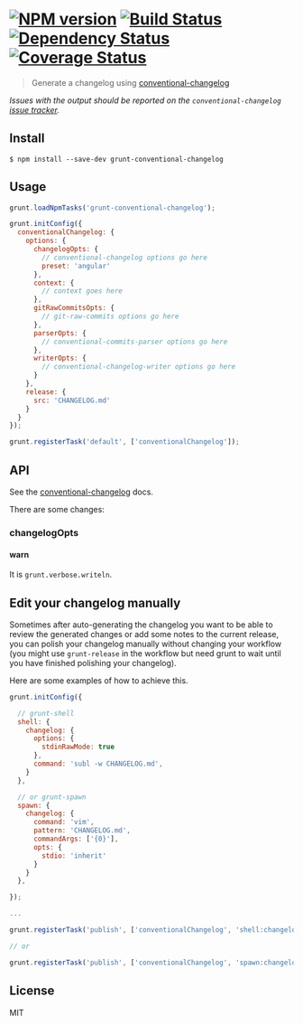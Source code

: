 #  [![NPM version][npm-image]][npm-url] [![Build Status][travis-image]][travis-url] [![Dependency Status][daviddm-image]][daviddm-url] [![Coverage Status][coveralls-image]][coveralls-url]

> Generate a changelog using [conventional-changelog](https://github.com/ajoslin/conventional-changelog)

*Issues with the output should be reported on the `conventional-changelog` [issue tracker](https://github.com/ajoslin/conventional-changelog/issues).*


## Install

```
$ npm install --save-dev grunt-conventional-changelog
```


## Usage

```js
grunt.loadNpmTasks('grunt-conventional-changelog');

grunt.initConfig({
  conventionalChangelog: {
    options: {
      changelogOpts: {
        // conventional-changelog options go here
        preset: 'angular'
      },
      context: {
        // context goes here
      },
      gitRawCommitsOpts: {
        // git-raw-commits options go here
      },
      parserOpts: {
        // conventional-commits-parser options go here
      },
      writerOpts: {
        // conventional-changelog-writer options go here
      }
    },
    release: {
      src: 'CHANGELOG.md'
    }
  }
});

grunt.registerTask('default', ['conventionalChangelog']);
```


## API

See the [conventional-changelog](https://github.com/ajoslin/conventional-changelog) docs.

There are some changes:

### changelogOpts

#### warn

It is `grunt.verbose.writeln`.


## Edit your changelog manually

Sometimes after auto-generating the changelog you want to be able to review the generated changes or add some notes to the current release, you can polish your changelog manually without changing your workflow (you might use `grunt-release` in the workflow but need grunt to wait until you have finished polishing your changelog).

Here are some examples of how to achieve this.

```js
grunt.initConfig({

  // grunt-shell
  shell: {
    changelog: {
      options: {
        stdinRawMode: true
      },
      command: 'subl -w CHANGELOG.md',
    }
  },

  // or grunt-spawn
  spawn: {
    changelog: {
      command: 'vim',
      pattern: 'CHANGELOG.md',
      commandArgs: ['{0}'],
      opts: {
        stdio: 'inherit'
      }
    }
  },

});

...

grunt.registerTask('publish', ['conventionalChangelog', 'shell:changelog', 'release']);

// or

grunt.registerTask('publish', ['conventionalChangelog', 'spawn:changelog', 'release']);
```


## License

MIT


[npm-image]: https://badge.fury.io/js/grunt-conventional-changelog.svg
[npm-url]: https://npmjs.org/package/grunt-conventional-changelog
[travis-image]: https://travis-ci.org/btford/grunt-conventional-changelog.svg?branch=master
[travis-url]: https://travis-ci.org/btford/grunt-conventional-changelog
[daviddm-image]: https://david-dm.org/btford/grunt-conventional-changelog.svg?theme=shields.io
[daviddm-url]: https://david-dm.org/btford/grunt-conventional-changelog
[coveralls-image]: https://coveralls.io/repos/github/btford/grunt-conventional-changelog/badge.svg
[coveralls-url]: https://coveralls.io/r/btford/grunt-conventional-changelog
